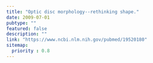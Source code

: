 ```yaml
---
title: "Optic disc morphology--rethinking shape."
date: 2009-07-01
pubtype: ""
featured: false
description: ""
link: "https://www.ncbi.nlm.nih.gov/pubmed/19520180"
sitemap:
  priority : 0.8
---
```



